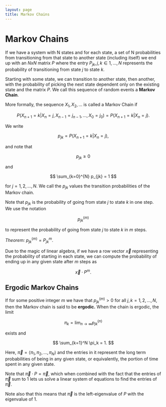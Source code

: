 ```yaml
---
layout: page
title: Markov Chains
---
```


# Markov Chains

If we have a system with N states and for each state, a set of N probabilities from transitioning from that state to another state (including itself) we end up with an $NxN$ matrix $P$ where the entry $P_{jk}, j,k \in {1, \dots, N}$ represents the probability of transitioning from state $j$ to state $k$.

Starting with some state, we can transition to another state, then another, with the probability of picking the next state dependent only on the existing state and the matrix $P.$ We call this sequence of random events a **Markov Chain**.

More formally, the sequence $X_1, X_2, \dots$ is called a Markov Chain if

$$ P(X_{n+1} = k|X_n = j, X_{n-1} = j_{n-1}, \dots, X_0 = j_0) = P(X_{n+1} = k | X_n = j). $$

We write

$$ p_{jk} = P(X_{n+1} = k | X_n = j), $$

and note that

$$ p_{jk} \geq 0 $$

and

$$ \sum_{k=0}^{N} p_{jk} =  1 $$

for $j = 1,2, \dots, N.$ We call the $p_{jk}$ values the transition probabilities of the Markov chain.

Note that $p_{jk}$ is the probability of going from state $j$ to state $k$ in one step. We use the notation

$$ p_{jk}^{(m)} $$

to represent the probability of going from state $j$ to state $k$ in $m$ steps.

*Theorem:* $p_{jk}^{(m)} = P_{jk}^m.$  

Due to the magic of linear algebra, if we have a row vector $\vec{x}$ representing the probability of starting in each state, we can compute the probability of ending up in any given state after $m$ steps as

$$ \vec{x} \cdot P^m. $$

## Ergodic Markov Chains

If for some positive integer $m$ we have that $p_{jk}^{(m)} > 0$ for all $j,k = 1,2,\dots,N,$ then the Markov chain is said to be **ergodic.** When the chain is ergodic, the limit

$$ \pi_k = \lim_{n \to \infty} p_{jk}^{(n)} $$

exists and

$$ \sum_{k=1}^N \pi_k = 1. $$

Here, $\vec{\pi} = \langle \pi_1, \pi_2, \dots, \pi_N \rangle$ and the entries in it represent the long term probabilities of being in any given state, or equivalently, the portion of time spent in any given state.

Note that $\vec{\pi} \cdot P = \vec{\pi},$ which when combined with the fact that the entries of $\vec{\pi}$ sum to 1 lets us solve a linear system of equations to find the entries of $\vec{\pi}.$

Note also that this means that $\vec{\pi}$ is the left-eigenvalue of $P$ with the eigenvalue of $1.$